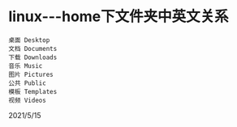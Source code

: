 # linux---home下文件夹中英文关系

```
桌面 Desktop
文档 Documents
下载 Downloads
音乐 Music
图片 Pictures
公共 Public
模板 Templates
视频 Videos
```


2021/5/15  
